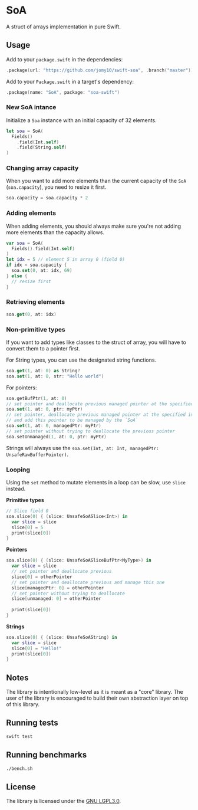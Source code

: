 # SoA

A struct of arrays implementation in pure Swift.

## Usage

Add to your `package.swift` in the dependencies:

```swift
.package(url: "https://github.com/jomy10/swift-soa", .branch("master"))
```

Add to your `Package.swift` in a target's dependency:

```swift
.package(name: "SoA", package: "soa-swift")
```

### New SoA intance 

Initialize a `Soa` instance with an initial capacity of 32 elements.
```swift
let soa = SoA(
  Fields()
    .field(Int.self)
    .field(String.self)
)
```

### Changing array capacity

When you want to add more elements than the current capacity of the `SoA` (`soa.capacity`), you
need to resize it first.

```swift
soa.capacity = soa.capacity * 2
```

### Adding elements

When adding elements, you should always make sure you're not adding more elements than the capacity
allows.

```swift
var soa = SoA(
  Fields().field(Int.self)
)
let idx = 5 // element 5 in array 0 (field 0)
if idx < soa.capacity {
  soa.set(0, at: idx, 69)
} else {
  // resize first
}
```

### Retrieving elements

```swift
soa.get(0, at: idx)
```

### Non-primitive types

If you want to add types like classes to the struct of array, you will have to convert them to a pointer first.

For String types, you can use the designated string functions.

```swift
soa.get(1, at: 0) as String?
soa.set(1, at: 0, str: "Hello world")
```

For pointers:

```swift
soa.getBufPtr(1, at: 0)
// set pointer and deallocate previous managed pointer at the specified index
soa.set(1, at: 0, ptr: myPtr)
// set pointer, deallocate previous managed pointer at the specified index,
// and add this pointer to be managed by the `SoA`
soa.set(1, at: 0, managedPtr: myPtr)
// set pointer without trying to deallocate the previous pointer
soa.setUnmanaged(1, at: 0, ptr: myPtr)
```

Strings will always use the `soa.set(Int, at: Int, managedPtr: UnsafeRawBufferPointer)`.

### Looping

Using the `set` method to mutate elements in a loop can be slow, use `slice` instead.

**Primitive types**
```swift
// Slice field 0
soa.slice(0) { (slice: UnsafeSoASlice<Int>) in
  var slice = slice
  slice[0] = 5
  print(slice[0])
}
```

**Pointers**
```swift
soa.slice(0) { (slice: UnsafeSoASliceBufPtr<MyType>) in
  var slice = slice
  // set pointer and deallocate previous
  slice[0] = otherPointer
  // set pointer and deallocate previous and manage this one
  slice[managedPtr: 0] = otherPointer
  // set pointer without trying to deallocate
  slice[unmanaged: 0] = otherPointer
  
  print(slice[0])
}
```

**Strings**
```swift
soa.slice(0) { (slice: UnsafeSoAString) in
  var slice = slice
  slice[0] = "Hello!"
  print(slice[0])
}
```

## Notes

The library is intentionally low-level as it is meant as a "core" library. The user of
the library is encouraged to build their own abstraction layer on top of this library.

## Running tests

```bash
swift test
```

## Running benchmarks

```bash
./bench.sh
```

## License

The library is licensed under the [GNU LGPL3.0](LICENSE).

